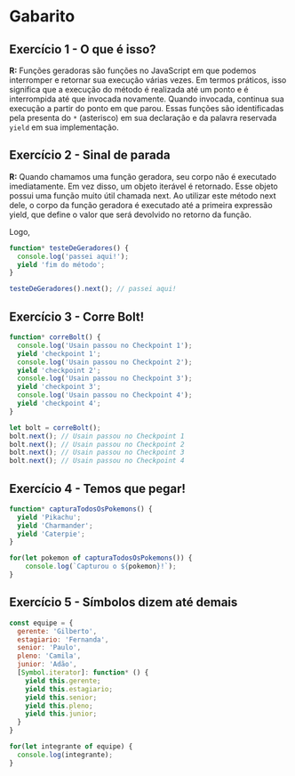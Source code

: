 # Gabarito

## Exercício 1 - O que é isso?
**R:** Funções geradoras são funções no JavaScript em que podemos interromper e retornar sua execução várias vezes. Em termos práticos, isso significa que a execução do método é realizada até um ponto e é interrompida até que invocada novamente. Quando invocada, continua sua execução a partir do ponto em que parou. Essas funções são identificadas pela presenta do `*` (asterisco) em sua declaração e da palavra reservada `yield` em sua implementação.

## Exercício 2 - Sinal de parada
**R:**  Quando chamamos uma função geradora, seu corpo não é executado imediatamente. Em vez disso, um objeto iterável é retornado. Esse objeto possui uma função muito útil chamada next. Ao utilizar este método next dele, o corpo da função geradora é executado até a primeira expressão yield, que define o valor que será devolvido no retorno da função.

Logo,
``` javascript
function* testeDeGeradores() {
  console.log('passei aqui!');
  yield 'fim do método';
}

testeDeGeradores().next(); // passei aqui!
```

## Exercício 3 - Corre Bolt!
``` javascript
function* correBolt() {
  console.log('Usain passou no Checkpoint 1');
  yield 'checkpoint 1';
  console.log('Usain passou no Checkpoint 2');
  yield 'checkpoint 2';
  console.log('Usain passou no Checkpoint 3');
  yield 'checkpoint 3';
  console.log('Usain passou no Checkpoint 4');
  yield 'checkpoint 4';
}

let bolt = correBolt();
bolt.next(); // Usain passou no Checkpoint 1
bolt.next(); // Usain passou no Checkpoint 2
bolt.next(); // Usain passou no Checkpoint 3
bolt.next(); // Usain passou no Checkpoint 4
```

## Exercício 4 - Temos que pegar!
``` javascript
function* capturaTodosOsPokemons() {
  yield 'Pikachu';
  yield 'Charmander';
  yield 'Caterpie';
}

for(let pokemon of capturaTodosOsPokemons()) {
	console.log(`Capturou o ${pokemon}!`);
}
```

## Exercício 5 - Símbolos dizem até demais
``` javascript
const equipe = {
  gerente: 'Gilberto',
  estagiario: 'Fernanda',
  senior: 'Paulo',
  pleno: 'Camila',
  junior: 'Adão',
  [Symbol.iterator]: function* () {
    yield this.gerente;
    yield this.estagiario;
    yield this.senior;
    yield this.pleno;
    yield this.junior;
  }
}

for(let integrante of equipe) {
  console.log(integrante);
}
```
